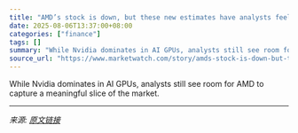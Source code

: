 ```yaml
---
title: "AMD’s stock is down, but these new estimates have analysts feeling upbeat"
date: 2025-08-06T13:37:00+08:00
categories: ["finance"]
tags: []
summary: "While Nvidia dominates in AI GPUs, analysts still see room for AMD to capture a meaningful slice of the market."
source_url: "https://www.marketwatch.com/story/amds-stock-is-down-but-these-new-estimates-have-analysts-feeling-upbeat-a98ac90a?mod=mw_rss_topstories"
---
```


While Nvidia dominates in AI GPUs, analysts still see room for AMD to capture a meaningful slice of the market.

---

*来源: [原文链接](https://www.marketwatch.com/story/amds-stock-is-down-but-these-new-estimates-have-analysts-feeling-upbeat-a98ac90a?mod=mw_rss_topstories)*
